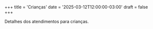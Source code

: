 +++
title = 'Crianças'
date = '2025-03-12T12:00:00-03:00'
draft = false
+++

Detalhes dos atendimentos para crianças.
